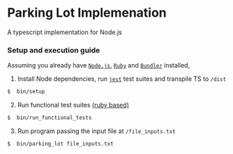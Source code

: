 # Parking Lot Implemenation
A typescript implementation for Node.js

### Setup and execution guide
Assuming you already have [`Node.js`](https://nodejs.org/), [`Ruby`](https://www.ruby-lang.org/en/) and [`Bundler`](https://bundler.io/) installed,


1. Install Node dependencies, run [`jest`](https://jestjs.io/) test suites and transpile TS to `/dist`
```sh
$  bin/setup
```

2. Run functional test suites [(ruby based)](https://www.ruby-lang.org/en/)
```sh
$  bin/run_functional_tests
```

3. Run program passing the input file at `/file_inputs.txt`
```sh
$  bin/parking_lot file_inputs.txt
```
